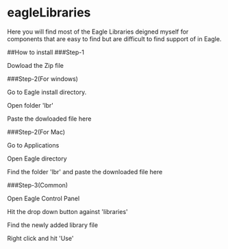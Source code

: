 # eagleLibraries

Here you will find most of the Eagle Libraries deigned myself for components that are easy to find but are difficult to find support of in Eagle.

##How to install
###Step-1

Dowload the Zip file

###Step-2(For windows)

Go to Eagle install directory.

Open folder 'lbr'

Paste the dowloaded file here

###Step-2(For Mac)

Go to Applications

Open Eagle directory

Find the folder 'lbr' and paste the downloaded file here

###Step-3(Common)

Open Eagle Control Panel

Hit the drop down button against 'libraries'

Find the newly added library file

Right click and hit 'Use'
